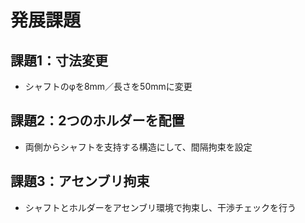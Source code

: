 # 発展課題

## 課題1：寸法変更
- シャフトのφを8mm／長さを50mmに変更

## 課題2：2つのホルダーを配置
- 両側からシャフトを支持する構造にして、間隔拘束を設定

## 課題3：アセンブリ拘束
- シャフトとホルダーをアセンブリ環境で拘束し、干渉チェックを行う
